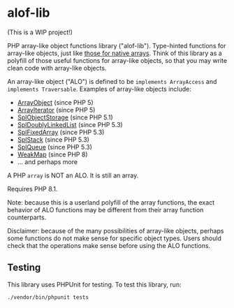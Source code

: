 # alof-lib
(This is a WIP project!)

PHP array-like object functions library ("alof-lib"). Type-hinted functions for array-like objects, just like [those for native arrays](https://www.php.net/manual/en/ref.array.php). Think of this library as a polyfill of those useful functions for array-like objects, so that you may write clean code with array-like objects.

An array-like object ("ALO") is defined to be `implements ArrayAccess` and `implements Traversable`. Examples of array-like objects include:
- [ArrayObject](https://www.php.net/manual/en/class.arrayobject.php) (since PHP 5)
- [ArrayIterator](https://www.php.net/manual/en/class.arrayiterator.php) (since PHP 5)
- [SplObjectStorage](https://www.php.net/manual/en/class.splobjectstorage.php) (since PHP 5.1)
- [SplDoublyLinkedList](https://www.php.net/manual/en/class.spldoublylinkedlist.php) (since PHP 5.3)
- [SplFixedArray](https://www.php.net/manual/en/class.splfixedarray.php) (since PHP 5.3)
- [SplStack](https://www.php.net/manual/en/class.splstack.php) (since PHP 5.3)
- [SplQueue](https://www.php.net/manual/en/class.splqueue.php) (since PHP 5.3)
- [WeakMap](https://www.php.net/manual/en/class.weakmap.php) (since PHP 8)
- ... and perhaps more

A PHP `array` is NOT an ALO. It is still an array.

Requires PHP 8.1.

Note: because this is a userland polyfill of the array functions, the exact behavior of ALO functions may be different from their array function counterparts.

Disclaimer: because of the many possibilities of array-like objects, perhaps some functions do not make sense for specific object types. Users should check that the operations make sense before using the ALO functions.

## Testing
This library uses PHPUnit for testing. To test this library, run:

```
./vendor/bin/phpunit tests
```
